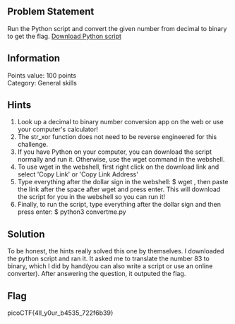 <h2> Problem Statement </h2>
Run the Python script and convert the given number from decimal to binary to get the flag.
<a href = 'https://artifacts.picoctf.net/c/32/convertme.py'>Download Python script</a>
<h2> Information </h2>
Points value: 100 points<br>
Category: General skills

<h2> Hints </h2>
<ol>
<li>Look up a decimal to binary number conversion app on the web or use your computer's calculator! </li>
<li>The str_xor function does not need to be reverse engineered for this challenge.</li>
<li>If you have Python on your computer, you can download the script normally and run it. Otherwise, use the wget command in the webshell.</li>
<li>To use wget in the webshell, first right click on the download link and select 'Copy Link' or 'Copy Link Address'</li>
<li>Type everything after the dollar sign in the webshell: $ wget , then paste the link after the space after wget and press enter. This will download the script for you in the webshell so you can run it!</li>
<li>Finally, to run the script, type everything after the dollar sign and then press enter: $ python3 convertme.py</li>
</ol>
<h2> Solution </h2>
To be honest, the hints really solved this one by themselves. I downloaded the python script and ran it. It asked me to translate the number 83 to binary, which I did by hand(you can also write a script or use an online converter). After answering the question, it outputed the flag.
<h2> Flag </h2>
picoCTF{4ll_y0ur_b4535_722f6b39}
